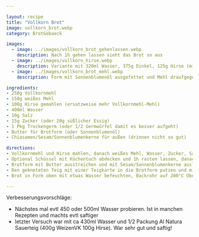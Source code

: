 ```yaml
---

layout: recipe
title: "Vollkorn Brot"
image: vollkorn_brot.webp
category: BrotGebaeck

images:
  - image: ../images/vollkorn_brot_gehenlassen.webp
    description: Nach 1h gehen lassen sieht das Brot so aus
  - image: ../images/vollkorn_hirse.webp
    description: Variante mit 320ml Wasser, 375g Dinkel, 125g Hirse (mit 250g Salzwasser (TODO genau Salzmenge aufschreiben, evtl weniger Salz ins Brot?) aufkochen und bei Stufe 3 10min gehen lassen). Sehr saftig und gut.
  - image: ../images/vollkorn_brot_mehl.webp
    description: Form mit Sonnenblumenöl ausgefettet und Mehl draufgegeben (Problem - bildet "Mehlklumpen", besser Teig bemehlen!), Sonnenblumenkerne in Teig nicht so gut, 1h 200°C ohne vorheizen > Rinde zu dunkel und resch

ingredients:
- 250g Vollkornmehl
- 150g weißes Mehl
- 100g Hirse gemahlen (ersatzweise mehr Vollkornmehl-Mehl)
- 400ml Wasser
- 10g Salz
- 15g Zucker (oder 20g süßlicher Essig)
- 1 Pkg Trockengerm (oder 1/2 Germwürfel damit es besser aufgeht)
- Butter für Brotform (oder Sonnenblumenöl)
- Chiasamen/Sesam/Sonnenblumenkerne für außen (drinnen nicht so gut)

directions:
- Vollkornmehl und Hirse mahlen, danach weißes Mehl, Wasser, Zucker, Salz und Germ dazugeben (wenn Germwürfel dann vorher in Wasser auflösen)
- Optional Schüssel mit Küchentuch abdecken und 1h rasten lassen, danach nochmal kurz mit Küchenmaschine kneten (dadurch geht Brot bis zu 2cm über Brotform auf)
- Brotform mit Butter ausstreichen und mit Sesam/Sonnenblumenkerne auslegen
- Den gekneteten Teig mit einer Teigkarte in die Brotform putzen und min. 30min rasten lassen
- Brot in Form oben mit etwas Wasser befeuchten, Backrohr auf 200°C Ober/Unterhitze vorheizen und 40min backen (oder 45min ohne vorheizen mit 200°C)

---
```


Verbesserungsvorschläge:
- Nächstes mal evtl 450 oder 500ml Wasser probieren. Ist in manchen Rezepten und machts evtl saftiger
- letzter Versuch war mit ca 430ml Wasser und 1/2 Packung Al Natura Sauerteig (400g WeizenVK 100g Hirse). War sehr gut und saftig!